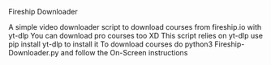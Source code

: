 Fireship Downloader


A simple video downloader script to download courses from fireship.io with yt-dlp
You can download pro courses too XD
This script relies on yt-dlp use pip install yt-dlp to install it
To download courses do python3 Fireship-Downloader.py and follow the On-Screen instructions
